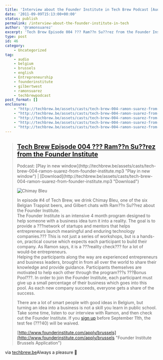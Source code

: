 ```yaml
---
title: 'Interview about the Founder Institute in Tech Brew Podcast [Audio]'
date: '2011-09-09T15:13:00+00:00'
status: publish
permalink: /interview-about-the-founder-institute-in-tech
author: '@ramonsuarez'
excerpt: 'Tech Brew Episode 004 ??? Ram??n Su??rez from the Founder Institute Podcast: Play in new window | Download In episode #4 of Tech Brew, we drink Chimay Bleu, one of the six Belgian Trappist beers, and Gilbert chats with Ram??n Su??rez about the Founder I...'
type: post
id: 46
category:
    - Uncategorized
tag:
    - audio
    - belgium
    - brussels
    - english
    - Entrepreneurship
    - founderinstitute
    - gilbertwest
    - ramonsuarez
    - techbrewpodcast
post_format: []
enclosure:
    - "http://techbrew.be/assets/casts/tech-brew-004-ramon-suarez-from-founder-institute.mp3\n20342700\naudio/mpeg\n"
    - "http://techbrew.be/assets/casts/tech-brew-004-ramon-suarez-from-founder-institute.mp3\n20342700\naudio/mpeg\n"
    - "http://techbrew.be/assets/casts/tech-brew-004-ramon-suarez-from-founder-institute.mp3\n20342700\naudio/mpeg\n"
    - "http://techbrew.be/assets/casts/tech-brew-004-ramon-suarez-from-founder-institute.mp3\n20342700\naudio/mpeg\n"
    - "http://techbrew.be/assets/casts/tech-brew-004-ramon-suarez-from-founder-institute.mp3\n20342700\naudio/mpeg\n"
---
```

> ## [Tech Brew Episode 004 ??? Ram??n Su??rez from the Founder Institute](http://techbrew.be/2011/09/tech-brew-episode-004-ramon-suarez-from-the-founder-institute/ "Tech Brew Episode 004 ??? Ram??n Su??rez from the Founder Institute")
> 
> <div class="powerpress_player"></div>Podcast: [Play in new window](http://techbrew.be/assets/casts/tech-brew-004-ramon-suarez-from-founder-institute.mp3 "Play in new window") | [Download](http://techbrew.be/assets/casts/tech-brew-004-ramon-suarez-from-founder-institute.mp3 "Download")
> 
> ![](http://techbrew.be/wp-content/uploads/2011/09/chimayb-260x300.gif "Chimay Bleu")
> 
> <div>In episode #4 of Tech Brew, we drink Chimay Bleu, one of the six Belgian Trappist beers, and Gilbert chats with Ram??n Su??rez about the Founder Institute. <div>The Founder Institute is an intensive 4 month program designed to help someone with a business idea turn it into a reality. The goal is to provide a ???network of startups and mentors that helps entrepreneurs launch meaningful and enduring technology companies.??? This is not just a series of workshops, but is a hands-on, practical course which expects each participant to build their company. As Ramon says, it is a ???reality check??? for a lot of would-be entrepreneurs.
> 
> <div>Helping the participants along the way are experienced entrepreneurs and business leaders, brought in from all over the world to share their knowledge and provide guidance. Participants themselves are motivated to help each other through the program???s ???Bonus Pool???. In order to join the Founder Institute, each participant must give up a small percentage of their business which goes into this pool. As each new company succeeds, everyone gets a share of the success.
> 
> There are a lot of smart people with good ideas in Belgium, but turning an idea into a business is not a skill you learn in public school. Take some time, listen to our interview with Ramon, and then check out the Founder Institute. If you [sign up](http://www.founderinstitute.com/apply/brussels "Founder Institute Brussels Application") before September 11th, the test fee (???40) will be waived.
> 
> [http://www.founderinstitute.com/apply/brussels](http://www.founderinstitute.com/apply/brussels "Founder Institute Brussels Application")
> 
> </div></div></div>

via [techbrew.be](http://techbrew.be/)</div>Always a pleasure 🙂

</div>